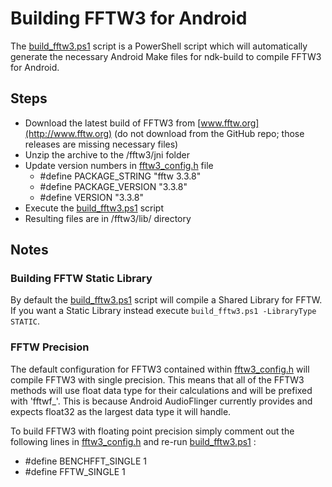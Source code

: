 # Building FFTW3 for Android

The [build_fftw3.ps1](build_fftw3.ps1) script is a PowerShell script which will automatically generate the necessary Android Make files for ndk-build to compile FFTW3 for Android.

## Steps
  - Download the latest build of FFTW3 from [www.fftw.org](http://www.fftw.org) (do not download from the GitHub repo; those releases are missing necessary files)
  - Unzip the archive to the /fftw3/jni folder
  - Update version numbers in [fftw3_config.h](fftw3_config.h) file
    * #define PACKAGE_STRING "fftw 3.3.8"
    * #define PACKAGE_VERSION "3.3.8"
    * #define VERSION "3.3.8"
  - Execute the [build_fftw3.ps1](build_fftw3.ps1) script
  - Resulting files are in /fftw3/lib/ directory

## Notes

### Building FFTW Static Library
By default the [build_fftw3.ps1](build_fftw3.ps1) script will compile a Shared Library for FFTW.  If you want a Static Library instead execute ```build_fftw3.ps1 -LibraryType STATIC```. 

### FFTW Precision
The default configuration for FFTW3 contained within [fftw3_config.h](fftw3_config.h) will compile FFTW3 with single precision.  This means that all of the FFTW3 methods will use float data type for their calculations and will be prefixed with 'fftwf_'.  This is because Android AudioFlinger currently provides and expects float32 as the largest data type it will handle.

To build FFTW3 with floating point precision simply comment out the following lines in [fftw3_config.h](fftw3_config.h) and re-run [build_fftw3.ps1](build_fftw3.ps1) :
  - #define BENCHFFT_SINGLE 1
  - #define FFTW_SINGLE 1
